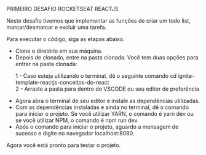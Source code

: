 PRIMEIRO DESAFIO ROCKETSEAT REACTJS

Neste desafio tivemos que implementar as funções de criar um todo list, marcar/desmarcar e excluir uma tarefa.

Para executar o código, siga as etapas abaixo.
<ul>
<li>Clone o diretório em sua máquina.</li>
<li>Depois de clonado, entre na pasta clonada. Você tem duas opções para entrar na pasta clonada:</li> 

  1 - Caso esteja utilizando o terminal, dê o seguinte comando cd ignite-template-reactjs-conceitos-do-react<br>
  2 - Arraste a pasta para dentro do VSCODE ou seu editor de preferência
  
<li>Agora abra o terminal de seu editor e instale as dependências utilizadas.</li> 
<li>Com as dependências instaladas e ainda no terminal, dê o comando para iniciar o projeto. Se você utilizar YARN, o comando é yarn dev ou se você utilizar NPM, o comando é npm run dev.</li> 
<li>Após o comando para iniciar o projeto, aguardo a mensagem de sucesso e digite no navegador localhost:8080.</li> 


</ul>

Agora você está pronto para testar o projeto.


